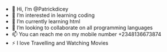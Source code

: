 - 👋 Hi, I’m @Patrickdicey
- 👀 I’m interested in learning coding
- 🌱 I’m currently learning html
- 💞️ I’m looking to collaborate on all programming languages
- 📫 You can reach me on my mobile number +2348136673874
- ⚡ I love Travelling and Watching Movies

<!---
Patrickdicey/Patrickdicey is a ✨ special ✨ repository because its `README.md` (this file) appears on your GitHub profile.
You can click the Preview link to take a look at your changes.
--->
